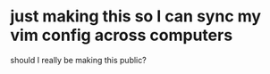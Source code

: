 # just making this so I can sync my vim config across computers

should I really be making this public?
